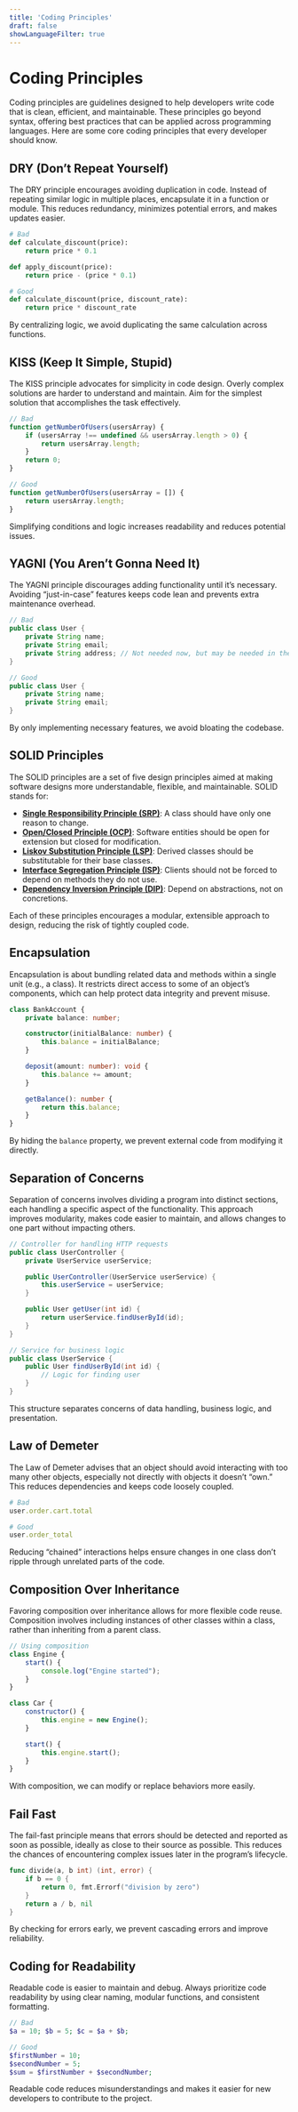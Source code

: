 ```yaml
---
title: 'Coding Principles'
draft: false
showLanguageFilter: true
---
```


# Coding Principles

Coding principles are guidelines designed to help developers write code that is clean, efficient, and maintainable. These principles go beyond syntax, offering best practices that can be applied across programming languages. Here are some core coding principles that every developer should know.

## DRY (Don’t Repeat Yourself)

The DRY principle encourages avoiding duplication in code. Instead of repeating similar logic in multiple places, encapsulate it in a function or module. This reduces redundancy, minimizes potential errors, and makes updates easier.


```python
# Bad
def calculate_discount(price):
    return price * 0.1

def apply_discount(price):
    return price - (price * 0.1)

# Good
def calculate_discount(price, discount_rate):
    return price * discount_rate
```

By centralizing logic, we avoid duplicating the same calculation across functions.

## KISS (Keep It Simple, Stupid)

The KISS principle advocates for simplicity in code design. Overly complex solutions are harder to understand and maintain. Aim for the simplest solution that accomplishes the task effectively.


```javascript
// Bad
function getNumberOfUsers(usersArray) {
    if (usersArray !== undefined && usersArray.length > 0) {
        return usersArray.length;
    }
    return 0;
}

// Good
function getNumberOfUsers(usersArray = []) {
    return usersArray.length;
}
```

Simplifying conditions and logic increases readability and reduces potential issues.

## YAGNI (You Aren’t Gonna Need It)

The YAGNI principle discourages adding functionality until it’s necessary. Avoiding “just-in-case” features keeps code lean and prevents extra maintenance overhead.


```java
// Bad
public class User {
    private String name;
    private String email;
    private String address; // Not needed now, but may be needed in the future
}

// Good
public class User {
    private String name;
    private String email;
}
```

By only implementing necessary features, we avoid bloating the codebase.

## SOLID Principles

The SOLID principles are a set of five design principles aimed at making software designs more understandable, flexible, and maintainable. SOLID stands for:
- **[Single Responsibility Principle (SRP)](/coding-principles/solid/single-responsibility)**: A class should have only one reason to change.
- **[Open/Closed Principle (OCP)](/coding-principles/solid/open-closed)**: Software entities should be open for extension but closed for modification.
- **[Liskov Substitution Principle (LSP)](/coding-principles/solid/liskov-substitution)**: Derived classes should be substitutable for their base classes.
- **[Interface Segregation Principle (ISP)](/coding-principles/solid/interface-segregation)**: Clients should not be forced to depend on methods they do not use.
- **[Dependency Inversion Principle (DIP)](/coding-principles/solid/dependency-inversion)**: Depend on abstractions, not on concretions.

Each of these principles encourages a modular, extensible approach to design, reducing the risk of tightly coupled code.

## Encapsulation

Encapsulation is about bundling related data and methods within a single unit (e.g., a class). It restricts direct access to some of an object’s components, which can help protect data integrity and prevent misuse.


```typescript
class BankAccount {
    private balance: number;

    constructor(initialBalance: number) {
        this.balance = initialBalance;
    }

    deposit(amount: number): void {
        this.balance += amount;
    }

    getBalance(): number {
        return this.balance;
    }
}
```

By hiding the `balance` property, we prevent external code from modifying it directly.

## Separation of Concerns

Separation of concerns involves dividing a program into distinct sections, each handling a specific aspect of the functionality. This approach improves modularity, makes code easier to maintain, and allows changes to one part without impacting others.


```csharp
// Controller for handling HTTP requests
public class UserController {
    private UserService userService;

    public UserController(UserService userService) {
        this.userService = userService;
    }

    public User getUser(int id) {
        return userService.findUserById(id);
    }
}

// Service for business logic
public class UserService {
    public User findUserById(int id) {
        // Logic for finding user
    }
}
```

This structure separates concerns of data handling, business logic, and presentation.

## Law of Demeter

The Law of Demeter advises that an object should avoid interacting with too many other objects, especially not directly with objects it doesn’t “own.” This reduces dependencies and keeps code loosely coupled.


```ruby
# Bad
user.order.cart.total

# Good
user.order_total
```

Reducing “chained” interactions helps ensure changes in one class don’t ripple through unrelated parts of the code.

## Composition Over Inheritance

Favoring composition over inheritance allows for more flexible code reuse. Composition involves including instances of other classes within a class, rather than inheriting from a parent class.


```javascript
// Using composition
class Engine {
    start() {
        console.log("Engine started");
    }
}

class Car {
    constructor() {
        this.engine = new Engine();
    }

    start() {
        this.engine.start();
    }
}
```

With composition, we can modify or replace behaviors more easily.

## Fail Fast

The fail-fast principle means that errors should be detected and reported as soon as possible, ideally as close to their source as possible. This reduces the chances of encountering complex issues later in the program’s lifecycle.


```go
func divide(a, b int) (int, error) {
    if b == 0 {
        return 0, fmt.Errorf("division by zero")
    }
    return a / b, nil
}
```

By checking for errors early, we prevent cascading errors and improve reliability.

## Coding for Readability

Readable code is easier to maintain and debug. Always prioritize code readability by using clear naming, modular functions, and consistent formatting.


```php
// Bad
$a = 10; $b = 5; $c = $a + $b;

// Good
$firstNumber = 10;
$secondNumber = 5;
$sum = $firstNumber + $secondNumber;
```

Readable code reduces misunderstandings and makes it easier for new developers to contribute to the project.
